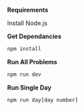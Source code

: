 **Requirements**

Install Node.js

**Get Dependancies**
```bash
npm install
```

**Run All Problems**
```bash
npm run dev
```

**Run Single Day**
```bash
npm run day[day number]
```
